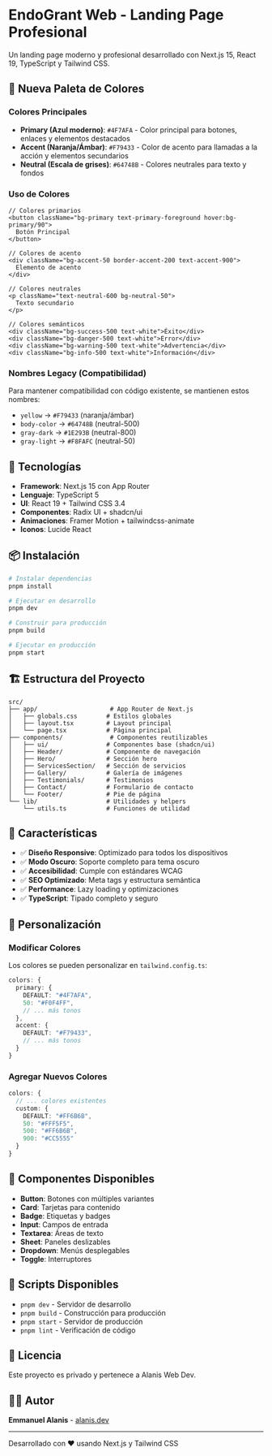 # EndoGrant Web - Landing Page Profesional

Un landing page moderno y profesional desarrollado con Next.js 15, React 19, TypeScript y Tailwind CSS.

## 🎨 Nueva Paleta de Colores

### Colores Principales

- **Primary (Azul moderno)**: `#4F7AFA` - Color principal para botones, enlaces y elementos destacados
- **Accent (Naranja/Ámbar)**: `#F79433` - Color de acento para llamadas a la acción y elementos secundarios
- **Neutral (Escala de grises)**: `#64748B` - Colores neutrales para texto y fondos

### Uso de Colores

```tsx
// Colores primarios
<button className="bg-primary text-primary-foreground hover:bg-primary/90">
  Botón Principal
</button>

// Colores de acento
<div className="bg-accent-50 border-accent-200 text-accent-900">
  Elemento de acento
</div>

// Colores neutrales
<p className="text-neutral-600 bg-neutral-50">
  Texto secundario
</p>

// Colores semánticos
<div className="bg-success-500 text-white">Éxito</div>
<div className="bg-danger-500 text-white">Error</div>
<div className="bg-warning-500 text-white">Advertencia</div>
<div className="bg-info-500 text-white">Información</div>
```

### Nombres Legacy (Compatibilidad)

Para mantener compatibilidad con código existente, se mantienen estos nombres:

- `yellow` → `#F79433` (naranja/ámbar)
- `body-color` → `#64748B` (neutral-500)
- `gray-dark` → `#1E293B` (neutral-800)
- `gray-light` → `#F8FAFC` (neutral-50)

## 🚀 Tecnologías

- **Framework**: Next.js 15 con App Router
- **Lenguaje**: TypeScript 5
- **UI**: React 19 + Tailwind CSS 3.4
- **Componentes**: Radix UI + shadcn/ui
- **Animaciones**: Framer Motion + tailwindcss-animate
- **Iconos**: Lucide React

## 📦 Instalación

```bash
# Instalar dependencias
pnpm install

# Ejecutar en desarrollo
pnpm dev

# Construir para producción
pnpm build

# Ejecutar en producción
pnpm start
```

## 🏗️ Estructura del Proyecto

```
src/
├── app/                    # App Router de Next.js
│   ├── globals.css        # Estilos globales
│   ├── layout.tsx         # Layout principal
│   └── page.tsx           # Página principal
├── components/             # Componentes reutilizables
│   ├── ui/                # Componentes base (shadcn/ui)
│   ├── Header/            # Componente de navegación
│   ├── Hero/              # Sección hero
│   ├── ServicesSection/   # Sección de servicios
│   ├── Gallery/           # Galería de imágenes
│   ├── Testimonials/      # Testimonios
│   ├── Contact/           # Formulario de contacto
│   └── Footer/            # Pie de página
└── lib/                   # Utilidades y helpers
    └── utils.ts           # Funciones de utilidad
```

## 🎯 Características

- ✅ **Diseño Responsive**: Optimizado para todos los dispositivos
- ✅ **Modo Oscuro**: Soporte completo para tema oscuro
- ✅ **Accesibilidad**: Cumple con estándares WCAG
- ✅ **SEO Optimizado**: Meta tags y estructura semántica
- ✅ **Performance**: Lazy loading y optimizaciones
- ✅ **TypeScript**: Tipado completo y seguro

## 🎨 Personalización

### Modificar Colores

Los colores se pueden personalizar en `tailwind.config.ts`:

```ts
colors: {
  primary: {
    DEFAULT: "#4F7AFA",
    50: "#F0F4FF",
    // ... más tonos
  },
  accent: {
    DEFAULT: "#F79433",
    // ... más tonos
  }
}
```

### Agregar Nuevos Colores

```ts
colors: {
  // ... colores existentes
  custom: {
    DEFAULT: "#FF6B6B",
    50: "#FFF5F5",
    500: "#FF6B6B",
    900: "#CC5555"
  }
}
```

## 📱 Componentes Disponibles

- **Button**: Botones con múltiples variantes
- **Card**: Tarjetas para contenido
- **Badge**: Etiquetas y badges
- **Input**: Campos de entrada
- **Textarea**: Áreas de texto
- **Sheet**: Paneles deslizables
- **Dropdown**: Menús desplegables
- **Toggle**: Interruptores

## 🔧 Scripts Disponibles

- `pnpm dev` - Servidor de desarrollo
- `pnpm build` - Construcción para producción
- `pnpm start` - Servidor de producción
- `pnpm lint` - Verificación de código

## 📄 Licencia

Este proyecto es privado y pertenece a Alanis Web Dev.

## 👨‍💻 Autor

**Emmanuel Alanis** - [alanis.dev](https://alanis.dev)

---

Desarrollado con ❤️ usando Next.js y Tailwind CSS
